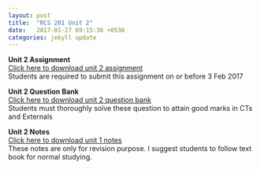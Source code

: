 ```yaml
---
layout: post
title:  "RCS 201 Unit 2"
date:   2017-01-27 09:15:36 +0530
categories: jekyll update
---
```

<strong> Unit 2 Assignment </strong><br>
<a href="http://anubhavpatrick.github.io/assignments/assignment%202.1.pdf "> Click here to download unit 2 assignment </a><br>
Students are required to submit this assignment on or before 3 Feb 2017<br>

<strong> Unit 2 Question Bank </strong><br>
<a href="http://anubhavpatrick.github.io/question%20bank/unit%201 question%20bank.pdf"> Click here to download unit 2 question bank </a><br>
Students must thoroughly solve these question to attain good marks in CTs and Externals<br>

<strong> Unit 2 Notes </strong><br>
<a href="http://anubhavpatrick.github.io/unit%201%20Notes.pdf"> Click here to download unit 1 notes </a><br>
These notes are only for revision purpose. I suggest students to follow text book for normal studying.<br>


